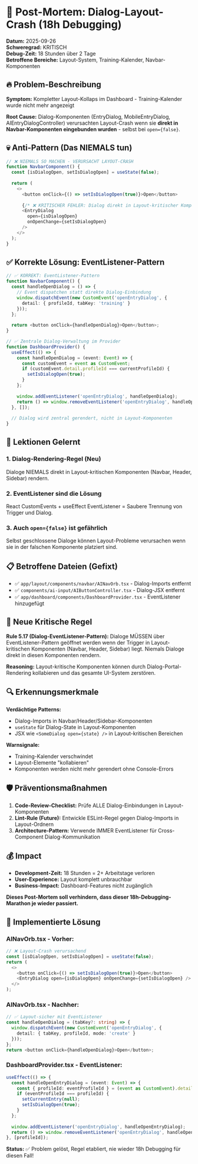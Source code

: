 # 🚨 Post-Mortem: Dialog-Layout-Crash (18h Debugging)

**Datum:** 2025-09-26  
**Schweregrad:** KRITISCH  
**Debug-Zeit:** 18 Stunden über 2 Tage  
**Betroffene Bereiche:** Layout-System, Training-Kalender, Navbar-Komponenten  

## 🔥 Problem-Beschreibung

**Symptom:** Kompletter Layout-Kollaps im Dashboard - Training-Kalender wurde nicht mehr angezeigt

**Root Cause:** Dialog-Komponenten (EntryDialog, MobileEntryDialog, AIEntryDialogController) verursachten Layout-Crash wenn sie **direkt in Navbar-Komponenten eingebunden wurden** - selbst bei `open={false}`.

## 💀 Anti-Pattern (Das NIEMALS tun)

```typescript
// ❌ NIEMALS SO MACHEN - VERURSACHT LAYOUT-CRASH
function NavbarComponent() {
  const [isDialogOpen, setIsDialogOpen] = useState(false);
  
  return (
    <>
      <button onClick={() => setIsDialogOpen(true)}>Open</button>
      
      {/* ❌ KRITISCHER FEHLER: Dialog direkt in Layout-kritischer Komponente */}
      <EntryDialog 
        open={isDialogOpen} 
        onOpenChange={setIsDialogOpen} 
      />
    </>
  );
}
```

## ✅ Korrekte Lösung: EventListener-Pattern

```typescript
// ✅ KORREKT: EventListener-Pattern
function NavbarComponent() {
  const handleOpenDialog = () => {
    // Event dispatchen statt direkte Dialog-Einbindung
    window.dispatchEvent(new CustomEvent('openEntryDialog', {
      detail: { profileId, tabKey: 'training' }
    }));
  };
  
  return <button onClick={handleOpenDialog}>Open</button>;
}

// ✅ Zentrale Dialog-Verwaltung im Provider
function DashboardProvider() {
  useEffect(() => {
    const handleOpenDialog = (event: Event) => {
      const customEvent = event as CustomEvent;
      if (customEvent.detail.profileId === currentProfileId) {
        setIsDialogOpen(true);
      }
    };
    
    window.addEventListener('openEntryDialog', handleOpenDialog);
    return () => window.removeEventListener('openEntryDialog', handleOpenDialog);
  }, []);
  
  // Dialog wird zentral gerendert, nicht in Layout-Komponenten
}
```

## 🎯 Lektionen Gelernt

### 1. **Dialog-Rendering-Regel (Neu)**
Dialoge NIEMALS direkt in Layout-kritischen Komponenten (Navbar, Header, Sidebar) rendern.

### 2. **EventListener sind die Lösung**
React CustomEvents + useEffect EventListener = Saubere Trennung von Trigger und Dialog.

### 3. **Auch `open={false}` ist gefährlich**
Selbst geschlossene Dialoge können Layout-Probleme verursachen wenn sie in der falschen Komponente platziert sind.

## 📋 Betroffene Dateien (Gefixt)

- ✅ `app/layout/components/navbar/AINavOrb.tsx` - Dialog-Imports entfernt
- ✅ `components/ai-input/AIButtonController.tsx` - Dialog-JSX entfernt  
- ✅ `app/dashboard/components/DashboardProvider.tsx` - EventListener hinzugefügt

## 🚨 Neue Kritische Regel

**Rule 5.17 (Dialog-EventListener-Pattern):** 
Dialoge MÜSSEN über EventListener-Pattern geöffnet werden wenn der Trigger in Layout-kritischen Komponenten (Navbar, Header, Sidebar) liegt. Niemals Dialoge direkt in diesen Komponenten rendern.

**Reasoning:** Layout-kritische Komponenten können durch Dialog-Portal-Rendering kollabieren und das gesamte UI-System zerstören.

## 🔍 Erkennungsmerkmale

**Verdächtige Patterns:**
- Dialog-Imports in Navbar/Header/Sidebar-Komponenten
- `useState` für Dialog-State in Layout-Komponenten
- JSX wie `<SomeDialog open={state} />` in Layout-kritischen Bereichen

**Warnsignale:**
- Training-Kalender verschwindet
- Layout-Elemente "kollabieren" 
- Komponenten werden nicht mehr gerendert ohne Console-Errors

## 🛡️ Präventionsmaßnahmen

1. **Code-Review-Checklist:** Prüfe ALLE Dialog-Einbindungen in Layout-Komponenten
2. **Lint-Rule (Future):** Entwickle ESLint-Regel gegen Dialog-Imports in Layout-Ordnern  
3. **Architecture-Pattern:** Verwende IMMER EventListener für Cross-Component Dialog-Kommunikation

## 💰 Impact

- **Development-Zeit:** 18 Stunden = 2+ Arbeitstage verloren
- **User-Experience:** Layout komplett unbrauchbar
- **Business-Impact:** Dashboard-Features nicht zugänglich

**Dieses Post-Mortem soll verhindern, dass dieser 18h-Debugging-Marathon je wieder passiert.**

## 🔧 Implementierte Lösung

### AINavOrb.tsx - Vorher:
```typescript
// ❌ Layout-Crash verursachend
const [isDialogOpen, setIsDialogOpen] = useState(false);
return (
  <>
    <button onClick={() => setIsDialogOpen(true)}>Open</button>
    <EntryDialog open={isDialogOpen} onOpenChange={setIsDialogOpen} />
  </>
);
```

### AINavOrb.tsx - Nachher:
```typescript
// ✅ Layout-sicher mit EventListener
const handleOpenDialog = (tabKey?: string) => {
  window.dispatchEvent(new CustomEvent('openEntryDialog', {
    detail: { tabKey, profileId, mode: 'create' }
  }));
};
return <button onClick={handleOpenDialog}>Open</button>;
```

### DashboardProvider.tsx - EventListener:
```typescript
useEffect(() => {
  const handleOpenEntryDialog = (event: Event) => {
    const { profileId: eventProfileId } = (event as CustomEvent).detail;
    if (eventProfileId === profileId) {
      setCurrentEntry(null);
      setIsDialogOpen(true);
    }
  };
  
  window.addEventListener('openEntryDialog', handleOpenEntryDialog);
  return () => window.removeEventListener('openEntryDialog', handleOpenEntryDialog);
}, [profileId]);
```

**Status:** ✅ Problem gelöst, Regel etabliert, nie wieder 18h Debugging für diesen Fall!
